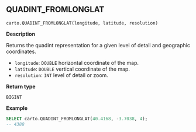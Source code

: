 ## QUADINT_FROMLONGLAT

```sql:signature
carto.QUADINT_FROMLONGLAT(longitude, latitude, resolution)
```

**Description**

Returns the quadint representation for a given level of detail and geographic coordinates.

* `longitude`: `DOUBLE` horizontal coordinate of the map.
* `latitude`: `DOUBLE` vertical coordinate of the map.
* `resolution`: `INT` level of detail or zoom.

**Return type**

`BIGINT`

**Example**

```sql
SELECT carto.QUADINT_FROMLONGLAT(40.4168, -3.7038, 4);
-- 4388
```
